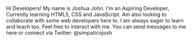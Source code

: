 Hi Developers!
My name is Joshua John. I'm an Aspiring Developer, Currently learning HTML5, CSS and JavaScript.
Am also looking to collaborate with some web developers here to.
I am always eager to learn and teach too. Feel free to interact with me.
You can send messages to me here or connect via Twitter: @simpaticojosh

